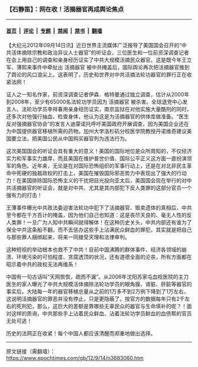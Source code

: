 ### 【石静笛】：网在收！活摘器官再成舆论焦点

---

#### [首页](../../../..?n3683060) &nbsp;|&nbsp; [评论](../../../../../epoch-comment?n3683060) &nbsp;|&nbsp; [专题](../../../../../epoch-special?n3683060) &nbsp;|&nbsp; [禁闻](../../../../../epoch-news?n3683060) &nbsp;|&nbsp; [禁书](../../../../../books?n3683060) &nbsp;|&nbsp; [翻墙](https://github.com/gfw-breaker/nogfw/blob/master/README.md?n3683060)


<div class="post_content" id="artbody" itemprop="articleBody">
 <!-- article content begin -->
 <p>
  【大纪元2012年09月14日讯】近日世界主流媒体广泛报导了美国国会召开的“中共活体摘除宗教和政治异议人士器官”的听证会，三位医生和一位前资深调查记者在会上用自己的调查和亲身经历证实了中共大规模活摘民众器官。这是既今年王立军、薄熙来事件中牵扯出
  <ok href="https://www.epochtimes.com/gb/tag/%E6%B4%BB%E6%91%98%E5%99%A8%E5%AE%98.html">
   活摘器官
  </ok>
  被中共掩盖后，国际舆论再次把活摘器官推到了舆论的风口浪尖上。这表明了，历史和世界对中共活摘法轮功器官的罪行正在收紧法网！
 </p>
 <p>
  证人之一知名作家，前资深调查记者伊森．格特曼通过独立调查，估计从2000年到2008年，至少有65000名法轮功学员因为
  <ok href="https://www.epochtimes.com/gb/tag/%E6%B4%BB%E6%91%98%E5%99%A8%E5%AE%98.html">
   活摘器官
  </ok>
  被杀害。全球退党中心发言人、法轮功学员李祥春用亲身经历证实，南京监狱在对他实施大量酷刑的同时，还多次对他强行抽血、检查身体，他认为这是为活摘器官的供体库做准备。“医生反对强摘器官协会”的发言人迪蒙诺托呼吁美国政府开展调查，因为美国企业还在为中国提供器官移植所需的药物。加州大学洛杉矶分校医学院教授丹诺维奇建议美国要立法，把美国公民从中国购买器官列为违法行为。
 </p>
 <p>
  这次美国国会的听证会具有重大的意义！美国的国际地位是众所周知的，不仅经济实力和军事实力雄厚，而且美国在维护普世价值、国际公平正义这方面一直扮演领军的角色。近年来，无论是在对国际恐怖组织的军事行动上，还是在对北非民主革命中死硬的独裁政权的打击上，美国在摧毁国际邪恶势力中表现出了强大的行动力！在美国排除国际恐怖主义的干扰把目光投向亚太后，美国国会现在举行的对中共活摘器官的听证会，就是对中共、尤其是其内部犯下反人类罪的这部分官员一个强有力的打击！
 </p>
 <p>
  王薄事件曝光中共政法委迫害法轮功中犯下了活摘器官、贩卖遗体的真相后，中共至今都在千方百计的掩盖，因为他们自己也知道：这是丧尽天良的、毫无人性的反人类罪！一旦广为人知中共瞬间就得解体！在这种历史关头，中共内部还有谁为了保全中共这条船不翻，而不去惩办这些手上沾满民众鲜血的罪犯，其实就是把自己与那些罪人捆绑起来，将来一同接受天理和法律审判。
 </p>
 <p>
  这种短视的举动根本也救不了中共！目前中国沸腾的群体事件、经济各领域的崩溃、环境污染的可怕程度、贪腐透顶的状况，还有道德全面的沦丧，所有方面都在昭示着中共的政权无法再维系！
 </p>
 <p>
  中国有一句古话叫“天网恢恢，疏而不漏”。从2006年沈阳苏家屯血栓医院的主刀医生的家人曝光了中共大规模活体摘除法轮功学员的眼角膜、肾脏、肝脏等器官的事实后，大陆每一年的器官移植总量从之前的1万多不到2万例下降到了1万左右，这说明活摘器官的罪恶并没有停止，只是更隐蔽了。按官方的数据每年只有2千左右的死刑犯，那么，这巨大的差额是靠哪些无辜民众的器官与生命填补的呢？！面对这样的质询，中共那些手上沾着民众鲜血、沾着法轮功学员鲜血的血债帮的官员无处可逃！
 </p>
 <p>
  历史的法网正在收紧！每个中国人都应该清醒而郑重地做出选择。
 </p>
 <p>
  <!-- article content end -->
  <div id="below_article_ad">
  </div>
 </p>
</div>


---

原文链接（需翻墙）：https://www.epochtimes.com/gb/12/9/14/n3683060.htm